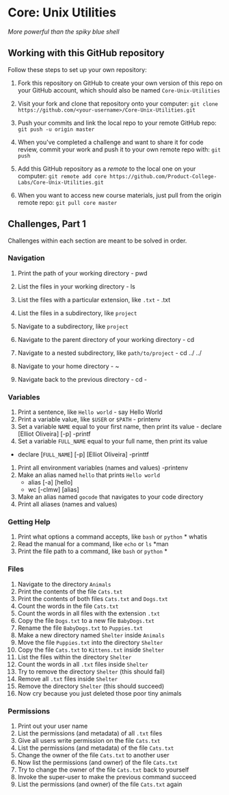 # Core: Unix Utilities

_More powerful than the spiky blue shell_

## Working with this GitHub repository

Follow these steps to set up your own repository:

1. Fork this repository on GitHub to create your own version of this repo on your GitHub account, which should also be named `Core-Unix-Utilities`

1. Visit your fork and clone that repository onto your computer:
`git clone https://github.com/<your-username>/Core-Unix-Utilities.git`

1. Push your commits and link the local repo to your remote GitHub repo:
`git push -u origin master`

1. When you've completed a challenge and want to share it for code review, commit your work and push it to your own remote repo with:
`git push`

1. Add this GitHub repository as a _remote_ to the local one on your computer:
`git remote add core https://github.com/Product-College-Labs/Core-Unix-Utilities.git`

1. When you want to access new course materials, just pull from the origin remote repo:
`git pull core master`

## Challenges, Part 1

Challenges within each section are meant to be solved in order.

### Navigation

1.  Print the path of your working directory
        - pwd
1.  List the files in your working directory
        - ls
1.  List the files with a particular extension, like `.txt`
         - .txt
1.  List the files in a subdirectory, like `project`

1.  Navigate to a subdirectory, like `project`
1.  Navigate to the parent directory of your working directory
        -  cd <name of directory>
1.  Navigate to a nested subdirectory, like `path/to/project`
        - cd ../ ../
1.  Navigate to your home directory
        - ~
1.  Navigate back to the previous directory
        - cd -
### Variables

1.  Print a sentence, like `Hello world`
        - say Hello World
1.  Print a variable value, like `$USER` or `$PATH`
        - printenv
1.  Set a variable `NAME` equal to your first name, then print its value
        - declare [Elliot Oliveira] [-p]
        -printf
1.  Set a variable `FULL_NAME` equal to your full name, then print its value
- declare [`FULL_NAME`] [-p] [Elliot Oliveira]
-printtf
1.  Print all environment variables (names and values)
    -printenv
1.  Make an alias named `hello` that prints `Hello world`
    - alias [-a] [hello]
    -  wc [-clmw] [alias]
1.  Make an alias named `gocode` that navigates to your code directory
1.  Print all aliases (names and values)

### Getting Help

1.  Print what options a command accepts, like `bash` or `python`
        * whatis
1.  Read the manual for a command, like `echo` or `ls`
        *man
1.  Print the file path to a command, like `bash` or `python`
        *
### Files

1.  Navigate to the directory `Animals`
1.  Print the contents of the file `Cats.txt`
1.  Print the contents of both files `Cats.txt` and `Dogs.txt`
1.  Count the words in the file `Cats.txt`
1.  Count the words in all files with the extension `.txt`
1.  Copy the file `Dogs.txt` to a new file `BabyDogs.txt`
1.  Rename the file `BabyDogs.txt` to `Puppies.txt`
1.  Make a new directory named `Shelter` inside `Animals`
1.  Move the file `Puppies.txt` into the directory `Shelter`
1.  Copy the file `Cats.txt` to `Kittens.txt` inside `Shelter`
1.  List the files within the directory `Shelter`
1.  Count the words in all `.txt` files inside `Shelter`
1.  Try to remove the directory `Shelter` (this should fail)
1.  Remove all `.txt` files inside `Shelter`
1.  Remove the directory `Shelter` (this should succeed)
1.  Now cry because you just deleted those poor tiny animals

### Permissions

1.  Print out your user name
1.  List the permissions (and metadata) of all `.txt` files
1.  Give all users write permission on the file `Cats.txt`
1.  List the permissions (and metadata) of the file `Cats.txt`
1.  Change the owner of the file `Cats.txt` to another user
1.  Now list the permissions (and owner) of the file `Cats.txt`
1.  Try to change the owner of the file `Cats.txt` back to yourself
1.  Invoke the super-user to make the previous command succeed
1.  List the permissions (and owner) of the file `Cats.txt` again
